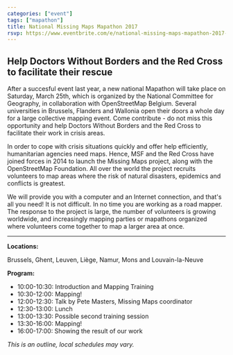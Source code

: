 ```yaml
---
categories: ["event"]
tags: ["mapathon"]
title: National Missing Maps Mapathon 2017
rsvp: https://www.eventbrite.com/e/national-missing-maps-mapathon-2017-tickets-32215979863/
---
```


## Help Doctors Without Borders and the Red Cross to facilitate their rescue

After a succesful event last year, a new national Mapathon will take place on Saturday, March 25th, which is organized by the National Committee for Geography, in collaboration with OpenStreetMap Belgium. Several universities in Brussels, Flanders and Wallonia open their doors a whole day for a large collective mapping event. Come contribute - do not miss this opportunity and help Doctors Without Borders and the Red Cross to facilitate their work in crisis areas.

In order to cope with crisis situations quickly and offer help efficiently, humanitarian agencies need maps. Hence, MSF and the Red Cross have joined forces in 2014 to launch the Missing Maps project, along with the OpenStreetMap Foundation. All over the world the project recruits volunteers to map areas where the risk of natural disasters, epidemics and conflicts is greatest.

We will provide you with a computer and an Internet connection, and that's all you need! It is not difficult. In no time you are working as a road mapper. The response to the project is large, the number of volunteers is growing worldwide, and increasingly mapping parties or mapathons organized where volunteers come together to map a larger area at once.

---

**Locations:**

Brussels, Ghent, Leuven, Liège, Namur, Mons and Louvain-la-Neuve

**Program:**

- 10:00-10:30: Introduction and Mapping Training
- 10:30-12:00: Mapping!
- 12:00-12:30: Talk by Pete Masters, Missing Maps coordinator
- 12:30-13:00: Lunch
- 13:00-13:30: Possible second training session
- 13:30-16:00: Mapping!
- 16:00-17:00: Showing the result of our work

*This is an outline, local schedules may vary.*
